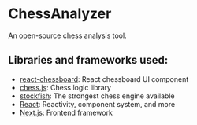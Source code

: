# ChessAnalyzer

An open-source chess analysis tool.

## Libraries and frameworks used:

- [react-chessboard](https://www.npmjs.com/package/react-chessboard): React chessboard UI component
- [chess.js](https://www.npmjs.com/package/chess.js): Chess logic library
- [stockfish](https://www.npmjs.com/package/stockfish): The strongest chess engine available
- [React](https://react.dev/): Reactivity, component system, and more
- [Next.js](https://nextjs.org/): Frontend framework